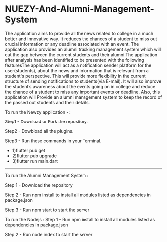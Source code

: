 # NUEZY-And-Alumni-Management-System
The application aims to provide all the news related to college in a much better and innovative way. It reduces the chances of a student to miss out crucial information or any deadline associated with an event. The application also provides an alumni tracking management system which will cut the gap between the current students and their alumni.The application after analysis has been identified to be presented with the following featuresThe application will act as a notification sender platform for the user(students), about the news and information that is relevant from a student's perspective. This will provide more flexibility in the current structure of sending notifications to students(via E-mail). It will also improve the student’s awareness about the events going on in college and reduce the chance of a student to miss any important events  or deadline. Also, this application will Provide an alumni management system to keep the record of the passed out students and their details. 

To run the Newzy application -:

Step1 - Download or Fork the repository.

Step2 - Dowbload all the plugins.

Step3 - Run these commands in your Terminal.

- 1)flutter pub get
- 2)flutter pub upgrade
- 3)flutter run main.dart
 ___________

To run the Alumni Management System :

Step 1 - Download the repository

Step 2 - Run npm install to install all modules listed as dependencies in package.json

Step 3 - Run npm start to start the server

To run the Nodejs :
Step 1 - Run npm install to install all modules listed as dependencies in package.json

Step 2 - Run node index to start the server
